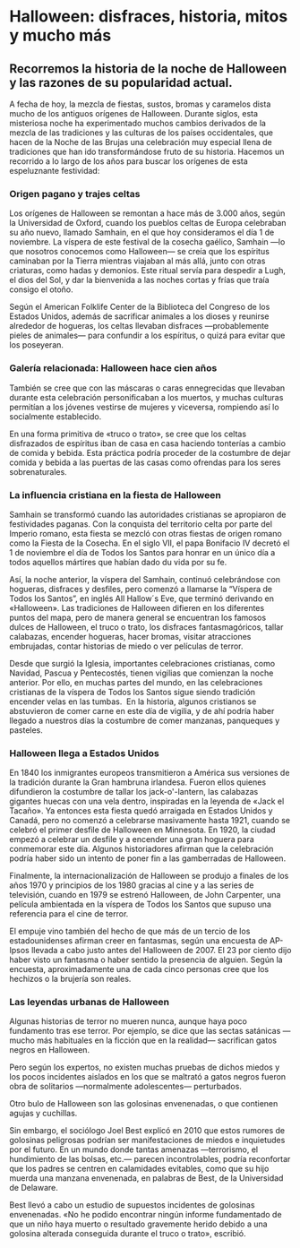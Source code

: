 # Halloween: disfraces, historia, mitos y mucho más
## Recorremos la historia de la noche de Halloween y las razones de su popularidad actual.

A fecha de hoy, la mezcla de fiestas, sustos, bromas y caramelos dista mucho de los antiguos orígenes de Halloween. Durante siglos, esta misteriosa noche ha experimentado muchos cambios derivados de la mezcla de las tradiciones y las culturas de los países occidentales, que hacen de la Noche de las Brujas una celebración muy especial llena de tradiciones que han ido transformándose fruto de su historia. Hacemos un recorrido a lo largo de los años para buscar los orígenes de esta espeluznante festividad:

### Origen pagano y trajes celtas
Los orígenes de Halloween se remontan a hace más de 3.000 años, según la Universidad de Oxford, cuando los pueblos celtas de Europa celebraban su año nuevo, llamado Samhain, en el que hoy consideramos el día 1 de noviembre. La víspera de este festival de la cosecha gaélico, Samhain —lo que nosotros conocemos como Halloween— se creía que los espíritus caminaban por la Tierra mientras viajaban al más allá, junto con otras criaturas, como hadas y demonios. Este ritual servía para despedir a Lugh, el dios del Sol, y dar la bienvenida a las noches cortas y frías que traía consigo el otoño.

Según el American Folklife Center de la Biblioteca del Congreso de los Estados Unidos, además de sacrificar animales a los dioses y reunirse alrededor de hogueras, los celtas llevaban disfraces —probablemente pieles de animales— para confundir a los espíritus, o quizá para evitar que los poseyeran.

### Galería relacionada: Halloween hace cien años

También se cree que con las máscaras o caras ennegrecidas que llevaban durante esta celebración personificaban a los muertos, y muchas culturas permitían a los jóvenes vestirse de mujeres y viceversa, rompiendo así lo socialmente establecido.

En una forma primitiva de «truco o trato», se cree que los celtas disfrazados de espíritus iban de casa en casa haciendo tonterías a cambio de comida y bebida. Esta práctica podría proceder de la costumbre de dejar comida y bebida a las puertas de las casas como ofrendas para los seres sobrenaturales.

### La influencia cristiana en la fiesta de Halloween
Samhain se transformó cuando las autoridades cristianas se apropiaron de festividades paganas. Con la conquista del territorio celta por parte del Imperio romano, esta fiesta se mezcló con otras fiestas de origen romano como la Fiesta de la Cosecha. En el siglo VII, el papa Bonifacio IV decretó el 1 de noviembre el día de Todos los Santos para honrar en un único día a todos aquellos mártires que habían dado du vida por su fe.

Así, la noche anterior, la víspera del Samhain, continuó celebrándose con hogueras, disfraces y desfiles, pero comenzó a llamarse la “Víspera de Todos los Santos”, en inglés All Hallow´s Eve, que terminó derivando en «Halloween». Las tradiciones de Halloween difieren en los diferentes puntos del mapa, pero de manera general se encuentran los famosos dulces de Halloween, el truco o trato, los disfraces fantasmagóricos, tallar calabazas, encender hogueras, hacer bromas, visitar atracciones embrujadas, contar historias de miedo o ver películas de terror.

Desde que surgió la Iglesia,​ importantes celebraciones cristianas, como Navidad, Pascua y Pentecostés, tienen vigilias que comienzan la noche anterior. Por ello, en muchas partes del mundo, en las celebraciones cristianas de la víspera de Todos los Santos sigue siendo tradición encender velas en las tumbas. ​ En la historia, algunos cristianos se abstuvieron de comer carne en este día de vigilia, y de ahí podría haber llegado a nuestros días la costumbre de comer manzanas, panqueques y pasteles.

### Halloween llega a Estados Unidos
En 1840 los inmigrantes europeos transmitieron a América sus versiones de la tradición durante la Gran hambruna irlandesa. Fueron ellos quienes difundieron la costumbre de tallar los jack-o'-lantern, las calabazas gigantes huecas con una vela dentro, inspiradas en la leyenda de «Jack el Tacaño». Ya entonces esta fiesta quedó arraigada en Estados Unidos y Canadá, pero no comenzó a celebrarse masivamente hasta 1921, cuando se celebró el primer desfile de Halloween en Minnesota. En 1920, la ciudad empezó a celebrar un desfile y a encender una gran hoguera para conmemorar este día. Algunos historiadores afirman que la celebración podría haber sido un intento de poner fin a las gamberradas de Halloween.

Finalmente, la internacionalización de Halloween se produjo a finales de los años 1970 y principios de los 1980 gracias al cine y a las series de televisión, cuando en 1979 se estrenó Halloween, de John Carpenter, una película ambientada en la víspera de Todos los Santos que supuso una referencia para el cine de terror.

El empuje vino también del hecho de que más de un tercio de los estadounidenses afirman creer en fantasmas, según una encuesta de AP-Ipsos llevada a cabo justo antes del Halloween de 2007. El 23 por ciento dijo haber visto un fantasma o haber sentido la presencia de alguien. Según la encuesta, aproximadamente una de cada cinco personas cree que los hechizos o la brujería son reales.

### Las leyendas urbanas de Halloween
Algunas historias de terror no mueren nunca, aunque haya poco fundamento tras ese terror. Por ejemplo, se dice que las sectas satánicas —mucho más habituales en la ficción que en la realidad— sacrifican gatos negros en Halloween.

Pero según los expertos, no existen muchas pruebas de dichos miedos y los pocos incidentes aislados en los que se maltrató a gatos negros fueron obra de solitarios —normalmente adolescentes— perturbados.

Otro bulo de Halloween son las golosinas envenenadas, o que contienen agujas y cuchillas.

Sin embargo, el sociólogo Joel Best explicó en 2010 que estos rumores de golosinas peligrosas podrían ser manifestaciones de miedos e inquietudes por el futuro. En un mundo donde tantas amenazas —terrorismo, el hundimiento de las bolsas, etc.— parecen incontrolables, podría reconfortar que los padres se centren en calamidades evitables, como que su hijo muerda una manzana envenenada, en palabras de Best, de la Universidad de Delaware.

Best llevó a cabo un estudio de supuestos incidentes de golosinas envenenadas. «No he podido encontrar ningún informe fundamentado de que un niño haya muerto o resultado gravemente herido debido a una golosina alterada conseguida durante el truco o trato», escribió.


